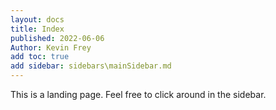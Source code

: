```yaml
---
layout: docs
title: Index
published: 2022-06-06
Author: Kevin Frey
add toc: true
add sidebar: sidebars\mainSidebar.md
---
```


This is a landing page. Feel free to click around in the sidebar.